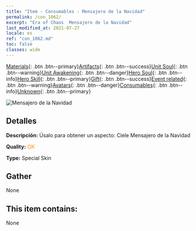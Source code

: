 ```yaml
---
title: "Item - Consumables - Mensajero de la Navidad"
permalink: /con_1062/
excerpt: "Era of Chaos  Mensajero de la Navidad"
last_modified_at: 2021-07-27
locale: es
ref: "con_1062.md"
toc: false
classes: wide
---
```

 [Materials](/ItemsES/){: .btn .btn--primary}[Artifacts](/ItemsES/Artifacts/){: .btn .btn--success}[Unit Soul](/ItemsES/UnitSoul/){: .btn .btn--warning}[Unit Awakening](/ItemsES/UnitAwakening/){: .btn .btn--danger}[Hero Soul](/ItemsES/HeroSoul/){: .btn .btn--info}[Hero Skill](/ItemsES/HeroSkill/){: .btn .btn--primary}[Gift](/ItemsES/Gift/){: .btn .btn--success}[Event related](/ItemsES/Events/){: .btn .btn--warning}[Avatars](/ItemsES/Avatars/){: .btn .btn--danger}[Consumables](/ItemsES/Consumables/){: .btn .btn--info}[Unknown](/ItemsES/Unknown/){: .btn .btn--primary}

 ![Mensajero de la Navidad](/images/h/h_Ciele5.jpg)

## Detalles
 **Descripción:** Úsalo para obtener un aspecto: Ciele Mensajero de la Navidad

 **Quality:** <span style="color: #FF8C00">OK</span>

 **Type:** Special Skin

## Gather

  None

## This item contains:

  None

